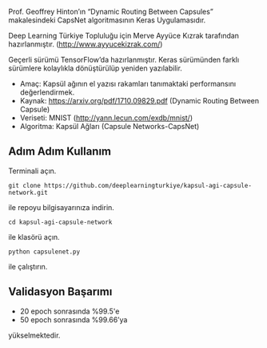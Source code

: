 Prof. Geoffrey Hinton’ın “Dynamic Routing Between Capsules” makalesindeki CapsNet algoritmasının Keras Uygulamasıdır.

Deep Learning Türkiye Topluluğu için Merve Ayyüce Kızrak tarafından hazırlanmıştır. (http://www.ayyucekizrak.com/)

Geçerli sürümü TensorFlow’da hazırlanmıştır. Keras sürümünden farklı sürümlere kolaylıkla dönüştürülüp yeniden yazılabilir.

* Amaç: Kapsül ağının el yazısı rakamları tanımaktaki performansını değerlendirmek.
* Kaynak: https://arxiv.org/pdf/1710.09829.pdf (Dynamic Routing Between Capsule)
* Veriseti: MNIST (http://yann.lecun.com/exdb/mnist/)
* Algoritma: Kapsül Ağları (Capsule Networks-CapsNet)

## Adım Adım Kullanım

Terminali açın.

```git clone https://github.com/deeplearningturkiye/kapsul-agi-capsule-network.git```

ile repoyu bilgisayarınıza indirin.

```cd kapsul-agi-capsule-network```

ile klasörü açın.

```python capsulenet.py```

ile çalıştırın.

    
## Validasyon Başarımı
* 20 epoch sonrasında %99.5'e 
* 50 epoch sonrasında %99.66’ya 

yükselmektedir.
